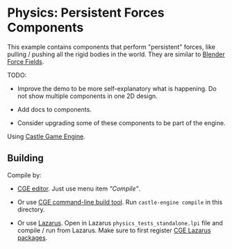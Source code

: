 # Physics: Persistent Forces Components

This example contains components that perform "persistent" forces, like pulling / pushing all the rigid bodies in the world. They are similar to [Blender Force Fields](https://docs.blender.org/manual/en/latest/physics/forces/force_fields/index.html).

TODO:

- Improve the demo to be more self-explanatory what is happening. Do not show multiple components in one 2D design.

- Add docs to components.

- Consider upgrading some of these components to be part of the engine.

Using [Castle Game Engine](https://castle-engine.io/).

## Building

Compile by:

- [CGE editor](https://castle-engine.io/manual_editor.php). Just use menu item _"Compile"_.

- Or use [CGE command-line build tool](https://castle-engine.io/build_tool). Run `castle-engine compile` in this directory.

- Or use [Lazarus](https://www.lazarus-ide.org/). Open in Lazarus `physics_tests_standalone.lpi` file and compile / run from Lazarus. Make sure to first register [CGE Lazarus packages](https://castle-engine.io/documentation.php).
